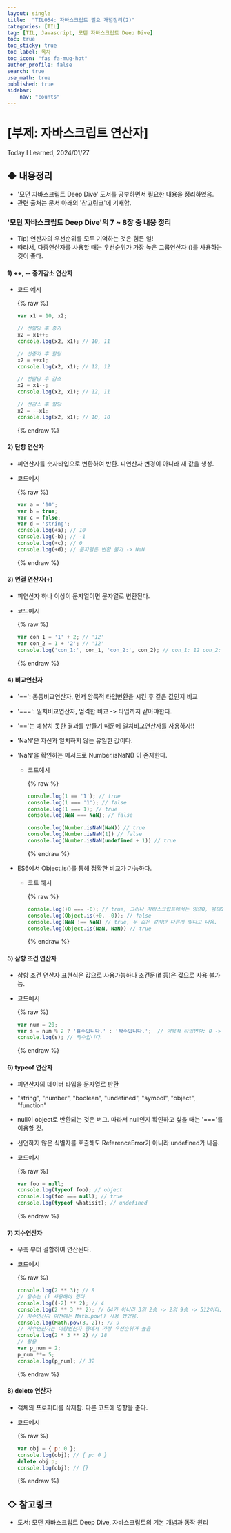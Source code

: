 ```yaml
---
layout: single
title:  "TIL054: 자바스크립트 필요 개념정리(2)"
categories: [TIL]
tag: [TIL, Javascript, 모던 자바스크립트 Deep Dive] 
toc: true
toc_sticky: true
toc_label: 목차
toc_icon: "fas fa-mug-hot"
author_profile: false
search: true
use_math: true
published: true
sidebar:
    nav: "counts"
---
```


# [부제: 자바스크립트 연산자]
Today I Learned, 2024/01/27

## ◆ 내용정리
- '모던 자바스크립트 Deep Dive' 도서를 공부하면서 필요한 내용을 정리하였음.
- 관련 출처는 문서 아래의 '참고링크'에 기재함.

### '모던 자바스크립트 Deep Dive'의 7 ~ 8장 중 내용 정리
- Tip) 연산자의 우선순위를 모두 기억하는 것은 힘든 일! 
- 따라서, 다중연산자를 사용할 때는 우선순위가 가장 높은 그룹연산자 ()를 사용하는 것이 좋다.

#### 1) ++, -- 증가감소 연산자
- 코드 예시

  {% raw %}
  ```javascript
  var x1 = 10, x2;

  // 선할당 후 증가
  x2 = x1++;
  console.log(x2, x1); // 10, 11

  // 선증가 후 할당
  x2 = ++x1;
  console.log(x2, x1); // 12, 12

  // 선할당 후 감소
  x2 = x1--;
  console.log(x2, x1); // 12, 11

  // 선감소 후 할당
  x2 = --x1;
  console.log(x2, x1); // 10, 10
  ```
  {% endraw %}

#### 2) 단항 연산자
- 피연산자를 숫자타입으로 변환하여 반환. 피연산자 변경이 아니라 새 값을 생성.
- 코드예시

  {% raw %}
  ```javascript
  var a = '10'; 
  var b = true;
  var c = false;
  var d = 'string';
  console.log(+a); // 10
  console.log(-b); // -1
  console.log(+c); // 0
  console.log(+d); // 문자열은 변환 불가 -> NaN
  ```
  {% endraw %}

#### 3) 연결 연산자(+)
- 피연산자 하나 이상이 문자열이면 문자열로 변환된다. 
- 코드예시

  {% raw %}
  ```javascript
  var con_1 = '1' + 2; // '12'
  var con_2 = 1 + '2'; // '12'
  console.log('con_1:', con_1, 'con_2:', con_2); // con_1: 12 con_2: 12
  ```
  {% endraw %}

#### 4) 비교연산자
- '==': 동등비교연산자, 먼저 암묵적 타입변환을 시킨 후 같은 값인지 비교
- '===': 일치비교연산자, 엄격한 비교 -> 타입까지 같아야한다.
- '=='는 예상치 못한 결과를 만들기 때문에 일치비교연산자를 사용하자!!
- 'NaN'은 자신과 일치하지 않는 유일한 값이다.
- 'NaN'을 확인하는 메서드로 Number.isNaN() 이 존재한다.
  - 코드예시 

    {% raw %}
    ```javascript
    console.log(1 == '1'); // true
    console.log(1 === '1'); // false
    console.log(1 === 1); // true
    console.log(NaN === NaN); // false

    console.log(Number.isNaN(NaN)) // true
    console.log(Number.isNaN(1)) // false
    console.log(Number.isNaN(undefined + 1)) // true
    ```
    {% endraw %}

- ES6에서 Object.is()를 통해 정확한 비교가 가능하다.
  - 코드 예시
  
    {% raw %}
    ```javascript
    console.log(+0 === -0); // true, 그러나 자바스크립트에서는 양의0, 음의0 이 서로다르다.
    console.log(Object.is(+0, -0)); // false
    console.log(NaN !== NaN) // true, 두 값은 같지만 다른게 맞다고 나옴.
    console.log(Object.is(NaN, NaN)) // true
    ```
    {% endraw %}

#### 5) 삼항 조건 연산자
- 삼항 조건 연산자 표현식은 값으로 사용가능하나 조건문(if 등)은 값으로 사용 불가능.
- 코드예시

  {% raw %}
  ```javascript
  var num = 20;
  var s = num % 2 ? '홀수입니다.' : '짝수입니다.';  // 암묵적 타입변환: 0 -> false, 1 -> true  
  console.log(s); // 짝수입니다.
  ```
  {% endraw %}

#### 6) typeof 연산자
- 피연산자의 데이터 타입을 문자열로 반환
- "string", "number", "boolean", "undefined", "symbol", "object", "function"
- null이 object로 반환되는 것은 버그. 따라서 null인지 확인하고 싶을 때는 '==='를 이용할 것.
- 선언하지 않은 식별자를 호출해도 ReferenceError가 아니라 undefined가 나옴. 
- 코드예시

  {% raw %}
  ```javascript
  var foo = null;
  console.log(typeof foo); // object
  console.log(foo === null); // true
  console.log(typeof whatisit); // undefined
  ```
  {% endraw %}

#### 7) 지수연산자
- 우측 부터 결합하여 연산된다.
- 코드예시

  {% raw %}
  ```javascript
  console.log(2 ** 3); // 8
  // 음수는 () 사용해야 한다.
  console.log((-2) ** 2); // 4
  console.log(2 ** 3 ** 2); // 64가 아니라 3의 2승 -> 2의 9승 -> 512이다.
  // 지수연산자 이전에는 Math.pow() 사용 했었음.
  console.log(Math.pow(3, 2)); // 9
  // 지수연산자는 이항연산자 중에서 가장 우선순위가 높음
  console.log(2 * 3 ** 2) // 18
  // 활용
  var p_num = 2;
  p_num **= 5;
  console.log(p_num); // 32    
  ```
  {% endraw %}

#### 8) delete 연산자 
- 객체의 프로퍼티를 삭제함. 다른 코드에 영향을 준다.
- 코드예시

  {% raw %}
  ```javascript
  var obj = { p: 0 };
  console.log(obj); // { p: 0 }
  delete obj.p;
  console.log(obj); // {}
  ```
  {% endraw %}
    

## ◇ 참고링크
- 도서: 모던 자바스크립트 Deep Dive, 자바스크립트의 기본 개념과 동작 원리

